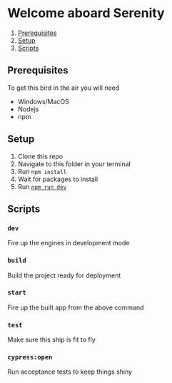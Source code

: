 # Welcome aboard Serenity

1. [Prerequisites](#prerequesites)
2. [Setup](#setup)
3. [Scripts](#scripts)

## Prerequisites

To get this bird in the air you will need

- Windows/MacOS
- Nodejs
- npm

## Setup

1. Clone this repo
2. Navigate to this folder in your terminal
3. Run `npm install`
4. Wait for packages to install
5. Run [`npm run dev`](#dev)

## Scripts

### `dev`

Fire up the engines in development mode

### `build`

Build the project ready for deployment

### `start`

Fire up the built app from the above command

### `test`

Make sure this ship is fit to fly

### `cypress:open`

Run acceptance tests to keep things shiny
